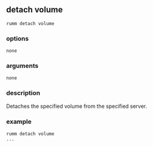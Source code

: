 ## detach volume

```
rumm detach volume
```

### options

```
none
```

### arguments

```
none
```

### description
Detaches the specified volume from the specified server.

### example

```
rumm detach volume
...
```